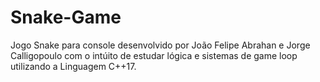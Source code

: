 # Snake-Game
Jogo Snake para console desenvolvido por João Felipe Abrahan e Jorge Calligopoulo com o intúito de estudar lógica e sistemas de game loop utilizando a Linguagem C++17.
